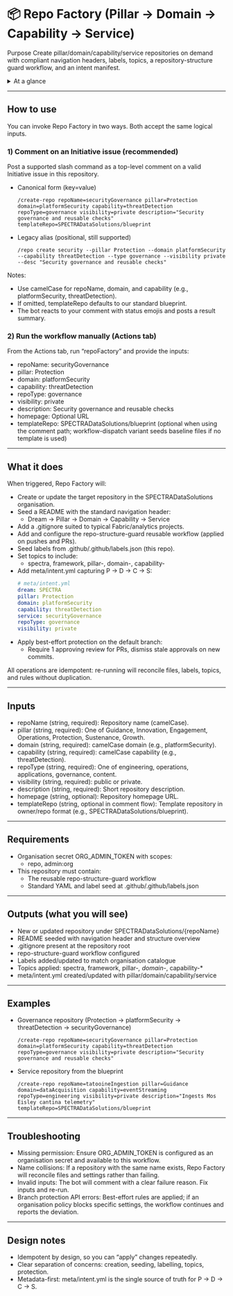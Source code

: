 # 📦 Repo Factory (Pillar → Domain → Capability → Service)

Purpose
Create pillar/domain/capability/service repositories on demand with compliant navigation headers, labels, topics, a repository-structure guard workflow, and an intent manifest.

<details>
<summary>At a glance</summary>

- Triggers
  - Slash comment on an Initiative issue (recommended)
  - Manual workflow dispatch in Actions
- Inputs
  - repoName, pillar, domain, capability, repoType, visibility, description, homepage (optional), templateRepo (optional)
- Effects
  - Creates or updates a repository in the SPECTRADataSolutions organisation
  - Seeds README, .gitignore, labels, topics, meta/intent.yml
  - Enables repo-structure guard and applies basic branch protection
- Idempotent
  - Safe to retry; re-runs converge the repository to the requested state
</details>

---

## How to use

You can invoke Repo Factory in two ways. Both accept the same logical inputs.

### 1) Comment on an Initiative issue (recommended)

Post a supported slash command as a top-level comment on a valid Initiative issue in this repository.

- Canonical form (key=value)
  ```
  /create-repo repoName=securityGovernance pillar=Protection domain=platformSecurity capability=threatDetection repoType=governance visibility=private description="Security governance and reusable checks" templateRepo=SPECTRADataSolutions/blueprint
  ```

- Legacy alias (positional, still supported)
  ```
  /repo create security --pillar Protection --domain platformSecurity --capability threatDetection --type governance --visibility private --desc "Security governance and reusable checks"
  ```

Notes:
- Use camelCase for repoName, domain, and capability (e.g., platformSecurity, threatDetection).
- If omitted, templateRepo defaults to our standard blueprint.
- The bot reacts to your comment with status emojis and posts a result summary.

### 2) Run the workflow manually (Actions tab)

From the Actions tab, run “repoFactory” and provide the inputs:

- repoName: securityGovernance
- pillar: Protection
- domain: platformSecurity
- capability: threatDetection
- repoType: governance
- visibility: private
- description: Security governance and reusable checks
- homepage: Optional URL
- templateRepo: SPECTRADataSolutions/blueprint (optional when using the comment path; workflow-dispatch variant seeds baseline files if no template is used)

---

## What it does

When triggered, Repo Factory will:

- Create or update the target repository in the SPECTRADataSolutions organisation.
- Seed a README with the standard navigation header:
  - Dream → Pillar → Domain → Capability → Service
- Add a .gitignore suited to typical Fabric/analytics projects.
- Add and configure the repo-structure-guard reusable workflow (applied on pushes and PRs).
- Seed labels from .github/.github/labels.json (this repo).
- Set topics to include:
  - spectra, framework, pillar-<pillar>, domain-<domain>, capability-<capability>
- Add meta/intent.yml capturing P → D → C → S:
  ```yaml
  # meta/intent.yml
  dream: SPECTRA
  pillar: Protection
  domain: platformSecurity
  capability: threatDetection
  service: securityGovernance
  repoType: governance
  visibility: private
  ```
- Apply best-effort protection on the default branch:
  - Require 1 approving review for PRs, dismiss stale approvals on new commits.

All operations are idempotent: re-running will reconcile files, labels, topics, and rules without duplication.

---

## Inputs

- repoName (string, required): Repository name (camelCase).
- pillar (string, required): One of Guidance, Innovation, Engagement, Operations, Protection, Sustenance, Growth.
- domain (string, required): camelCase domain (e.g., platformSecurity).
- capability (string, required): camelCase capability (e.g., threatDetection).
- repoType (string, required): One of engineering, operations, applications, governance, content.
- visibility (string, required): public or private.
- description (string, required): Short repository description.
- homepage (string, optional): Repository homepage URL.
- templateRepo (string, optional in comment flow): Template repository in owner/repo format (e.g., SPECTRADataSolutions/blueprint).

---

## Requirements

- Organisation secret ORG_ADMIN_TOKEN with scopes:
  - repo, admin:org
- This repository must contain:
  - The reusable repo-structure-guard workflow
  - Standard YAML and label seed at .github/.github/labels.json

---

## Outputs (what you will see)

- New or updated repository under SPECTRADataSolutions/{repoName}
- README seeded with navigation header and structure overview
- .gitignore present at the repository root
- repo-structure-guard workflow configured
- Labels added/updated to match organisation catalogue
- Topics applied: spectra, framework, pillar-*, domain-*, capability-*
- meta/intent.yml created/updated with pillar/domain/capability/service

---

## Examples

- Governance repository (Protection → platformSecurity → threatDetection → securityGovernance)
  ```
  /create-repo repoName=securityGovernance pillar=Protection domain=platformSecurity capability=threatDetection repoType=governance visibility=private description="Security governance and reusable checks"
  ```

- Service repository from the blueprint
  ```
  /create-repo repoName=tatooineIngestion pillar=Guidance domain=dataAcquisition capability=eventStreaming repoType=engineering visibility=private description="Ingests Mos Eisley cantina telemetry" templateRepo=SPECTRADataSolutions/blueprint
  ```

---

## Troubleshooting

- Missing permission: Ensure ORG_ADMIN_TOKEN is configured as an organisation secret and available to this workflow.
- Name collisions: If a repository with the same name exists, Repo Factory will reconcile files and settings rather than failing.
- Invalid inputs: The bot will comment with a clear failure reason. Fix inputs and re-run.
- Branch protection API errors: Best-effort rules are applied; if an organisation policy blocks specific settings, the workflow continues and reports the deviation.

---

## Design notes

- Idempotent by design, so you can “apply” changes repeatedly.
- Clear separation of concerns: creation, seeding, labelling, topics, protection.
- Metadata-first: meta/intent.yml is the single source of truth for P → D → C → S.